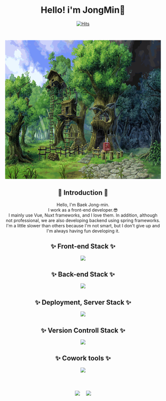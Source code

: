 <div align="center">

# Hello! i'm JongMin👏

[![Hits](https://hits.seeyoufarm.com/api/count/incr/badge.svg?url=https%3A%2F%2Fgithub.com%2Fdevmini1203&count_bg=%2379C83D&title_bg=%23555555&icon=&icon_color=%23E7E7E7&title=hits&edge_flat=false)](https://github.com/devmini1203)

<br/>

<p><img src="/assets/img/gif/i013652326682.gif" width="100%" height="450px"/></p>
<!-- 
<br/> -->

## 🙌 Introduction 🙌

Hello, I'm Baek Jong-min. </br>
I work as a front-end developer.😎 </br>
I mainly use Vue, Nuxt frameworks, and I love them.
In addition, although not professional, we are also developing backend using spring frameworks.</br>
I'm a little slower than others because I'm not smart, but I don't give up and I'm always having fun developing it.

## ✨ Front-end Stack ✨

<div>
   <img src="https://go-skill-icons.vercel.app/api/icons?i=js,ts,html,css,tailwind,vue,nuxt,vite,webpack,scss,bootstrap,vuetify,pinia" />
<div>

## ✨ Back-end Stack ✨

<div>
  <img src="https://go-skill-icons.vercel.app/api/icons?i=spring,java" />
<div>

## ✨ Deployment, Server Stack ✨

<div>
  <img src="https://go-skill-icons.vercel.app/api/icons?i=nginx,vercel,ubuntu,docker,linux" />
<div>

## ✨ Version Controll Stack ✨

<div>
   <img src="https://go-skill-icons.vercel.app/api/icons?i=git,github,gitlab,svn" />
<div>

## ✨ Cowork tools ✨

<div>
   <img src="https://go-skill-icons.vercel.app/api/icons?i=figma,notion,postman,discord,slack" />
<div>

<br/>

#

<div style="display: flex; justify-content: center;">
  <img src="https://github-readme-stats.vercel.app/api?username=devmini1203&show_icons=true&theme=dracula" style="margin-right: 20px;" />
  <img src="https://github-readme-stats.vercel.app/api/top-langs/?username=devmini1203&layout=compact&theme=tokyonight" />
</div>

</div>
